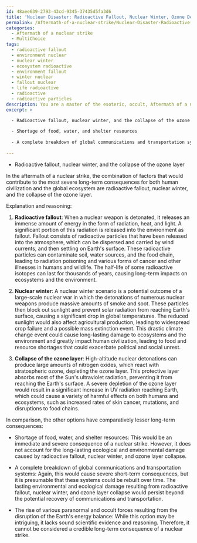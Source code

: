 ```yaml
---
id: 48aee639-2793-43cd-9345-37435d5fa3d6
title: 'Nuclear Disaster: Radioactive Fallout, Nuclear Winter, Ozone Depletion'
permalink: /Aftermath-of-a-nuclear-strike/Nuclear-Disaster-Radioactive-Fallout-Nuclear-Winter-Ozone-Depletion/
categories:
  - Aftermath of a nuclear strike
  - MultiChoice
tags:
  - radioactive fallout
  - environment nuclear
  - nuclear winter
  - ecosystem radioactive
  - environment fallout
  - winter nuclear
  - fallout nuclear
  - life radioactive
  - radioactive
  - radioactive particles
description: You are a master of the esoteric, occult, Aftermath of a nuclear strike and education, you have written many textbooks on the subject. Respond to the multiple choice question first with the answer, then, fully explain the context of your rational, reasoning, and chain of thought in coming to the determination you have for that answer. Explain related concepts, formulas, or historical context relevant to this conclusion, giving a lesson on the topic to explain the reasoning afterwards.
excerpt: >

  - Radioactive fallout, nuclear winter, and the collapse of the ozone layer
  
  - Shortage of food, water, and shelter resources
  
  - A complete breakdown of global communications and transportation systems
  
---
```

- Radioactive fallout, nuclear winter, and the collapse of the ozone layer

In the aftermath of a nuclear strike, the combination of factors that would contribute to the most severe long-term consequences for both human civilization and the global ecosystem are radioactive fallout, nuclear winter, and the collapse of the ozone layer.

Explanation and reasoning:

1. **Radioactive fallout**: When a nuclear weapon is detonated, it releases an immense amount of energy in the form of radiation, heat, and light. A significant portion of this radiation is released into the environment as fallout. Fallout consists of radioactive particles that have been released into the atmosphere, which can be dispersed and carried by wind currents, and then settling on Earth's surface. These radioactive particles can contaminate soil, water sources, and the food chain, leading to radiation poisoning and various forms of cancer and other illnesses in humans and wildlife. The half-life of some radioactive isotopes can last for thousands of years, causing long-term impacts on ecosystems and the environment.

2. **Nuclear winter**: A nuclear winter scenario is a potential outcome of a large-scale nuclear war in which the detonations of numerous nuclear weapons produce massive amounts of smoke and soot. These particles then block out sunlight and prevent solar radiation from reaching Earth's surface, causing a significant drop in global temperatures. The reduced sunlight would also affect agricultural production, leading to widespread crop failure and a possible mass extinction event. This drastic climate change event could cause long-lasting damage to ecosystems and the environment and greatly impact human civilization, leading to food and resource shortages that could exacerbate political and social unrest.

3. **Collapse of the ozone layer**: High-altitude nuclear detonations can produce large amounts of nitrogen oxides, which react with stratospheric ozone, depleting the ozone layer. This protective layer absorbs most of the Sun's ultraviolet radiation, preventing it from reaching the Earth's surface. A severe depletion of the ozone layer would result in a significant increase in UV radiation reaching Earth, which could cause a variety of harmful effects on both humans and ecosystems, such as increased rates of skin cancer, mutations, and disruptions to food chains.

In comparison, the other options have comparatively lesser long-term consequences:

- Shortage of food, water, and shelter resources: This would be an immediate and severe consequence of a nuclear strike. However, it does not account for the long-lasting ecological and environmental damage caused by radioactive fallout, nuclear winter, and ozone layer collapse.

- A complete breakdown of global communications and transportation systems: Again, this would cause severe short-term consequences, but it is presumable that these systems could be rebuilt over time. The lasting environmental and ecological damage resulting from radioactive fallout, nuclear winter, and ozone layer collapse would persist beyond the potential recovery of communications and transportation.

- The rise of various paranormal and occult forces resulting from the disruption of the Earth's energy balance: While this option may be intriguing, it lacks sound scientific evidence and reasoning. Therefore, it cannot be considered a credible long-term consequence of a nuclear strike.
